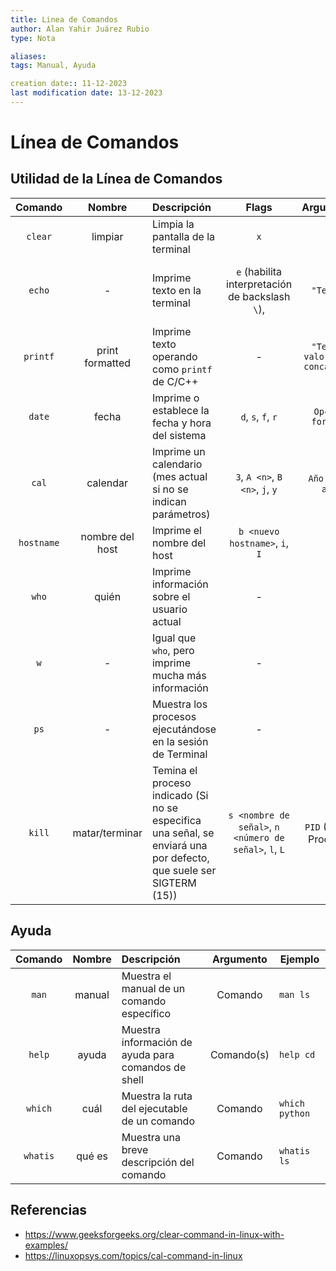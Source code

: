 ```yaml
---
title: Linea de Comandos
author: Alan Yahir Juárez Rubio
type: Nota

aliases:
tags: Manual, Ayuda

creation date:: 11-12-2023
last modification date: 13-12-2023
---
```


# Línea de Comandos

## Utilidad de la Línea de Comandos

|  Comando   |     Nombre      | Descripción                                                                                                        |                         Flags                          |           Argumento            | Ejemplo                                                                     |
| :--------: | :-------------: | :----------------------------------------------------------------------------------------------------------------- | :----------------------------------------------------: | :----------------------------: | --------------------------------------------------------------------------- |
|  `clear`   |     limpiar     | Limpia la pantalla de la terminal                                                                                  |                          `x`                           |               -                | `clear`                                                                     |
|   `echo`   |        -        | Imprime texto en la terminal                                                                                       |    `e` (habilita interpretación de backslash `\`),     |           `"Texto"`            | `echo "Mensaje"`, `echo - e "Mensaje \nSalto de línea"`                     |
|  `printf`  | print formatted | Imprime texto operando como `printf` de C/C++                                                                      |                           -                            | `"Texto" valores-a-concatenar` | `printf "Hola, %s, tú número es: %i\n\n" Alberto 123`                       |
|   `date`   |      fecha      | Imprime o establece la fecha y hora del sistema                                                                    |                   `d`, `s`, `f`, `r`                   |        `Opción formato`        | `date`, `date "+%m/%d/%y"`                                                  |
|   `cal`    |    calendar     | Imprime un calendario (mes actual si no se indican parámetros)                                                     |            `3`, `A <n>`, `B <n>`, `j`, `y`             |       `Año` o `mes año`        | `cal`, `cal 2020`, `cal 8 2022`, `cal -y`, `cal -j`, `cal -A 2`, `cal -B 2` |
| `hostname` | nombre del host | Imprime el nombre del host                                                                                         |             `b <nuevo hostname>`, `i`, `I`             |               -                | `hostname`                                                                  |
|   `who`    |      quién      | Imprime información sobre el usuario actual                                                                        |                           -                            |               -                | `who`                                                                       |
|    `w`     |        -        | Igual que `who`, pero imprime mucha más información                                                                |                           -                            |               -                | `w`                                                                         |
|    `ps`    |        -        | Muestra los procesos ejecutándose en la sesión de Terminal                                                         |                           -                            |               -                | `ps`                                                                        |
|   `kill`   | matar/terminar  | Temina el proceso indicado (Si no se especifica una señal, se enviará una por defecto, que suele ser SIGTERM (15)) | `s <nombre de señal>`, `n <número de señal>`, `l`, `L` |     `PID` (ID del Proceso)     | `kill 2983`                                                                 |

## Ayuda

| Comando  | Nombre | Descripción                                         | Argumento  | Ejemplo        |
| :------: | :----: | :-------------------------------------------------- | :--------: | -------------- |
|  `man`   | manual | Muestra el manual de un comando específico          |  Comando   | `man ls`       |
|  `help`  | ayuda  | Muestra información de ayuda para comandos de shell | Comando(s) | `help cd`      |
| `which`  |  cuál  | Muestra la ruta del ejecutable de un comando        |  Comando   | `which python` |
| `whatis` | qué es | Muestra una breve descripción del comando           |  Comando   | `whatis ls`    |

## Referencias

- https://www.geeksforgeeks.org/clear-command-in-linux-with-examples/
- https://linuxopsys.com/topics/cal-command-in-linux
